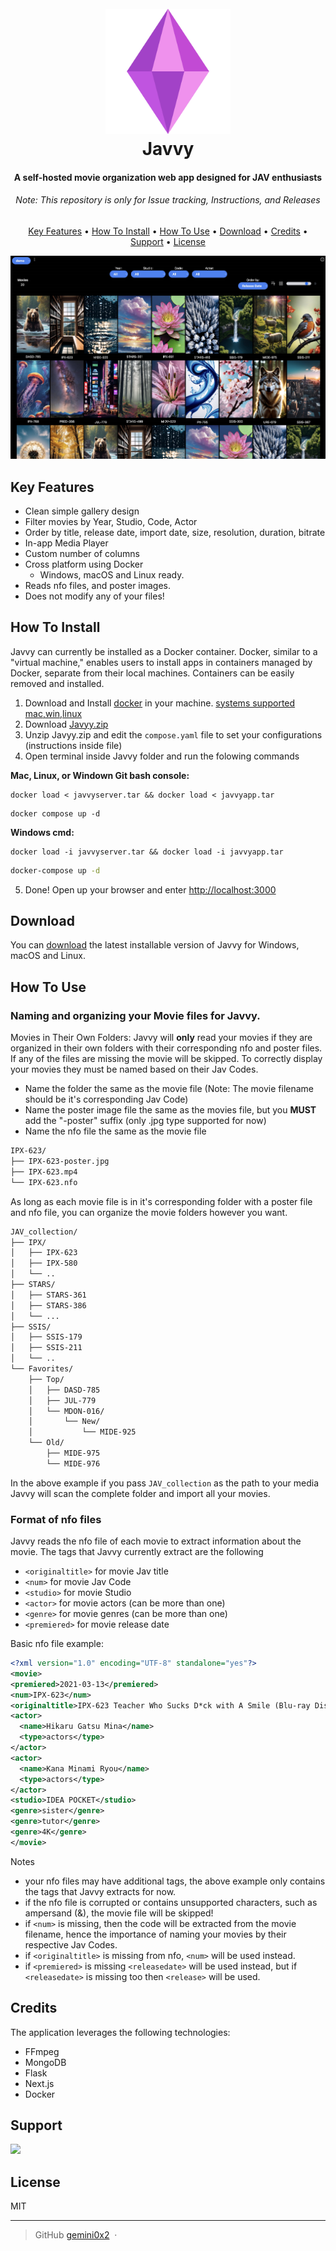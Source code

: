 <h1 align="center">
  <br>
  <a href="http://www.amitmerchant.com/electron-markdownify"><img src="https://raw.githubusercontent.com/gemini0x2/Javvy/main/icon.png" alt="Markdownify" width="200"></a>
  <br>
  Javvy
  <br>
</h1>

<h4 align="center">A self-hosted movie organization web app designed for JAV enthusiasts</h4>
<h6 align="center">Note: This repository is only for Issue tracking, Instructions, and Releases</h6>

<p align="center">
  <a href="#key-features">Key Features</a> •
  <a href="#how-to-install">How To Install</a> •
  <a href="#how-to-use">How To Use</a> •
  <a href="#download">Download</a> •
  <a href="#credits">Credits</a> •
  <a href="#support">Support</a> •
  <a href="#license">License</a>
</p>

![screenshot](https://raw.githubusercontent.com/gemini0x2/Javvy/main/screenshot.jpg)

## Key Features
* Clean simple gallery design
* Filter movies by Year, Studio, Code, Actor
* Order by title, release date, import date, size, resolution, duration, bitrate
* In-app Media Player
* Custom number of columns
* Cross platform using Docker
  - Windows, macOS and Linux ready.
* Reads nfo files, and poster images.
* Does not modify any of your files!

## How To Install

Javvy can currently be installed as a Docker container. Docker, similar to a "virtual machine," enables users to install apps in containers managed by Docker, separate from their local machines. Containers can be easily removed and installed.

1. Download and Install [docker](https://www.docker.com/products/docker-desktop/) in your machine. [systems supported mac,win,linux](https://docs.docker.com/get-docker/#supported-platforms)
2. Download [Javyy.zip](https://github.com/gemini0x2/Javvy/releases/tag/v0.1.0-alpha)
3. Unzip Javyy.zip and edit the `compose.yaml` file to set your configurations (instructions inside file)
4. Open terminal inside Javvy folder and run the folowing commands

**Mac, Linux, or Windown Git bash console:**
```shell
docker load < javvyserver.tar && docker load < javvyapp.tar
```
```shell
docker compose up -d
```
**Windows cmd:**
```
docker load -i javvyserver.tar && docker load -i javvyapp.tar
```
```cmd
docker-compose up -d
```
5. Done! Open up your browser and enter [http://localhost:3000](http://localhost:3000)

## Download

You can [download](https://github.com/gemini0x2/Javvy/releases/tag/v0.1.0-alpha) the latest installable version of Javvy for Windows, macOS and Linux.

## How To Use

### Naming and organizing your Movie files for Javvy.
Movies in Their Own Folders: Javvy will **only** read your movies if they are organized in their own folders with their corresponding nfo and poster files. If any of the files are missing the movie will be skipped. To correctly display your movies they must be named based on their Jav Codes. 

- Name the folder the same as the movie file (Note: The movie filename should be it's corresponding Jav Code)
- Name the poster image file the same as the movies file, but you **MUST** add the "-poster" suffix (only .jpg type supported for now)
- Name the nfo file the same as the movie file

```bash
IPX-623/
├── IPX-623-poster.jpg
├── IPX-623.mp4
└── IPX-623.nfo
```
As long as each movie file is in it's corresponding folder with a poster file and nfo file, you can organize the movie folders however you want.
```bash
JAV_collection/
├── IPX/
│   ├── IPX-623
│   ├── IPX-580
│   └── ..
├── STARS/
│   ├── STARS-361
│   ├── STARS-386
│   └── ...
├── SSIS/
│   ├── SSIS-179
│   ├── SSIS-211
│   └── ..
└── Favorites/
    ├── Top/
    │   ├── DASD-785
    │   ├── JUL-779
    │   └── MDON-016/
    │       └── New/
    │           └── MIDE-925
    └── Old/
        ├── MIDE-975
        └── MIDE-976
```
In the above example if you pass `JAV_collection` as the path to your media Javvy will scan the complete folder and import all your movies.

### Format of nfo files
Javvy reads the nfo file of each movie to extract information about the movie.
The tags that Javvy currently extract are the following
- `<originaltitle>` for movie Jav title
- `<num>` for movie Jav Code
- `<studio>` for movie Studio
- `<actor>` for movie actors (can be more than one)
- `<genre>` for movie genres (can be more than one)
- `<premiered>` for movie release date

Basic nfo file example:
```xml
<?xml version="1.0" encoding="UTF-8" standalone="yes"?>
<movie>
<premiered>2021-03-13</premiered>
<num>IPX-623</num>
<originaltitle>IPX-623 Teacher Who Sucks D*ck with A Smile (Blu-ray Disc)</originaltitle>
<actor>
  <name>Hikaru Gatsu Mina</name>
  <type>actors</type>
</actor>
<actor>
  <name>Kana Minami Ryou</name>
  <type>actors</type>
</actor>
<studio>IDEA POCKET</studio>
<genre>sister</genre>
<genre>tutor</genre>
<genre>4K</genre>
</movie>
```
Notes
- your nfo files may have additional tags, the above example only contains the tags that Javvy extracts for now. <br/>
- if the nfo file is corrupted or contains unsupported characters, such as ampersand (&), the movie file will be skipped!
- if `<num>` is missing, then the code will be extracted from the movie filename, hence the importance of naming your movies by their respective Jav Codes.
- if `<originaltitle>` is missing from nfo, `<num>` will be used instead.
- if `<premiered>` is missing `<releasedate>` will be used instead, but if `<releasedate>` is missing too then `<release>` will be used.


## Credits

The application leverages the following technologies:
- FFmpeg
- MongoDB
- Flask
- Next.js
- Docker

## Support

<a href="https://patreon.com/user?u=104827587">
	<img src="https://c5.patreon.com/external/logo/become_a_patron_button@2x.png" width="160">
</a>

## License

MIT

---

> GitHub [gemini0x2](https://github.com/gemini0x2) &nbsp;&middot;&nbsp;

